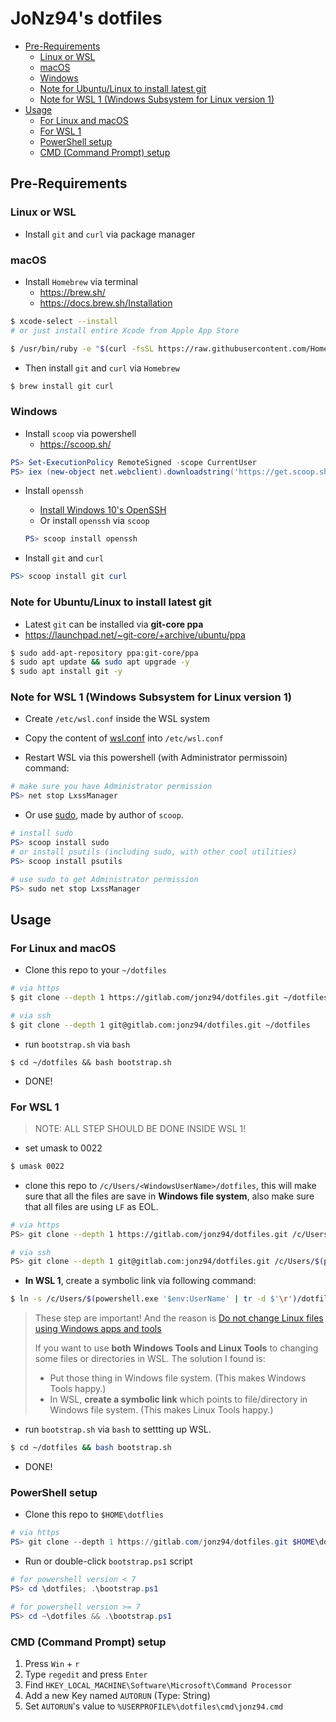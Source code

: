 # JoNz94's dotfiles

- [Pre-Requirements](#pre-requirements)
    - [Linux or WSL](#linux-or-wsl)
    - [macOS](#macos)
    - [Windows](#windows)
    - [Note for Ubuntu/Linux to install latest git](#note-for-ubuntulinux-to-install-latest-git)
    - [Note for WSL 1 (Windows Subsystem for Linux version 1)](#note-for-wsl-1-windows-subsystem-for-linux-version-1)
- [Usage](#usage)
    - [For Linux and macOS](#for-linux-and-macos)
    - [For WSL 1](#for-wsl-1)
    - [PowerShell setup](#powershell-setup)
    - [CMD (Command Prompt) setup](#cmd-command-prompt-setup)

## Pre-Requirements

### Linux or WSL

* Install `git` and `curl` via package manager

### macOS

* Install `Homebrew` via terminal
    * https://brew.sh/
    * https://docs.brew.sh/Installation

```bash
$ xcode-select --install
# or just install entire Xcode from Apple App Store

$ /usr/bin/ruby -e "$(curl -fsSL https://raw.githubusercontent.com/Homebrew/install/master/install)"
```

* Then install `git` and `curl` via `Homebrew`

```bash
$ brew install git curl
```

### Windows

* Install `scoop` via powershell
    * https://scoop.sh/

```powershell
PS> Set-ExecutionPolicy RemoteSigned -scope CurrentUser
PS> iex (new-object net.webclient).downloadstring('https://get.scoop.sh')
```

* Install `openssh`
    * [Install Windows 10's OpenSSH](https://docs.microsoft.com/en-us/windows-server/administration/openssh/openssh_install_firstuse)
    * Or install `openssh` via `scoop`
    ```powershell
    PS> scoop install openssh
    ```

* Install `git` and `curl`

```powershell
PS> scoop install git curl
```

### Note for Ubuntu/Linux to install latest git

* Latest `git` can be installed via **git-core ppa**
* https://launchpad.net/~git-core/+archive/ubuntu/ppa

```bash
$ sudo add-apt-repository ppa:git-core/ppa
$ sudo apt update && sudo apt upgrade -y
$ sudo apt install git -y
```

### Note for WSL 1 (Windows Subsystem for Linux version 1)

* Create `/etc/wsl.conf` inside the WSL system

* Copy the content of [wsl.conf](wsl/wsl.conf) into `/etc/wsl.conf`

* Restart WSL via this powershell (with Administrator permissoin) command:

```powershell
# make sure you have Administrator permission
PS> net stop LxssManager
```

* Or use [sudo](https://github.com/lukesampson/psutils/blob/master/sudo.ps1), made by author of `scoop`.

```powershell
# install sudo
PS> scoop install sudo
# or install psutils (including sudo, with other cool utilities)
PS> scoop install psutils

# use sudo to get Administrator permission
PS> sudo net stop LxssManager
```

## Usage

### For Linux and macOS

* Clone this repo to your `~/dotfiles`

```bash
# via https
$ git clone --depth 1 https://gitlab.com/jonz94/dotfiles.git ~/dotfiles

# via ssh
$ git clone --depth 1 git@gitlab.com:jonz94/dotfiles.git ~/dotfiles
```

* run `bootstrap.sh` via `bash`

```
$ cd ~/dotfiles && bash bootstrap.sh
```

* DONE!

### For WSL 1

>NOTE: ALL STEP SHOULD BE DONE INSIDE WSL 1!

* set umask to 0022

```bash
$ umask 0022
```

* clone this repo to `/c/Users/<WindowsUserName>/dotfiles`, this will make sure that all the files are save in **Windows file system**, also make sure that all files are using `LF` as EOL.

```bash
# via https
PS> git clone --depth 1 https://gitlab.com/jonz94/dotfiles.git /c/Users/$(powershell.exe '$env:UserName' | tr -d $'\r')/dotfiles

# via ssh
PS> git clone --depth 1 git@gitlab.com:jonz94/dotfiles.git /c/Users/$(powershell.exe '$env:UserName' | tr -d $'\r')/dotfiles
```

* **In WSL 1**, create a symbolic link via following command:

```bash
$ ln -s /c/Users/$(powershell.exe '$env:UserName' | tr -d $'\r')/dotfiles ~/dotfiles
```

>These step are important! And the reason is [Do not change Linux files using Windows apps and tools](https://blogs.msdn.microsoft.com/commandline/2016/11/17/do-not-change-linux-files-using-windows-apps-and-tools/)
>
> If you want to use **both Windows Tools and Linux Tools** to changing some files or directories in WSL. The solution I found is:
> * Put those thing in Windows file system. (This makes Windows Tools happy.)
> * In WSL, **create a symbolic link** which points to file/directory in Windows file system. (This makes Linux Tools happy.)

* run `bootstrap.sh` via `bash` to settting up WSL.

```bash
$ cd ~/dotfiles && bash bootstrap.sh
```

* DONE!

### PowerShell setup

* Clone this repo to `$HOME\dotflies`

```powershell
# via https
PS> git clone --depth 1 https://gitlab.com/jonz94/dotfiles.git $HOME\dotfiles
```

* Run or double-click `bootstrap.ps1` script

```powershell
# for powershell version < 7
PS> cd \dotfiles; .\bootstrap.ps1

# for powershell version >= 7
PS> cd ~\dotfiles && .\bootstrap.ps1
```

### CMD (Command Prompt) setup

1. Press `Win` + `r`
2. Type `regedit` and press `Enter`
3. Find `HKEY_LOCAL_MACHINE\Software\Microsoft\Command Processor`
4. Add a new Key named `AUTORUN` (Type: String)
5. Set `AUTORUN`'s value to `%USERPROFILE%\dotfiles\cmd\jonz94.cmd`
